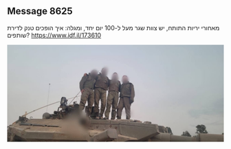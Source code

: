 ## Message 8625

מאחורי יריות התותח, יש צוות שגר מעל ל-100 יום יחד, ומגלה:
איך הופכים טנק לדירת שותפים?
https://www.idf.il/173610

![Photo](8625/8625_photo.jpg)
